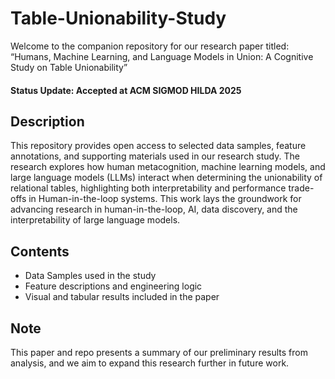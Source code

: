 # Table-Unionability-Study

Welcome to the companion repository for our research paper titled: “Humans, Machine Learning, and Language Models in Union: A Cognitive Study on Table Unionability” 
#### Status Update: Accepted at ACM SIGMOD HILDA 2025

## Description
This repository provides open access to selected data samples, feature annotations, and supporting materials used in our research study. The research explores how human metacognition, machine learning models, and large language models (LLMs) interact when determining the unionability of relational tables, highlighting both interpretability and performance trade-offs in Human-in-the-loop systems. This work lays the groundwork for advancing research in human-in-the-loop, AI, data discovery, and the interpretability of large language models.

## Contents
- Data Samples used in the study
- Feature descriptions and engineering logic
- Visual and tabular results included in the paper

## Note
This paper and repo presents a summary of our preliminary results from analysis, and we aim to expand this research further in future work.
